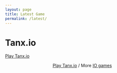 ```yaml
---
layout: page
title: Latest Game
permalink: /latest/
---
```

<head>
<link rel="stylesheet" type="text/css" href="games.css">
</head>
<h1> Tanx.io</h1>
<!-- Place this code where you'd like the game to appear -->
<div class="miniclip-game-embed" data-game-name="tanxio" data-theme="0" data-width="1100" data-height="700" data-language="en">
<a href="http://www.miniclip.com/games/tanxio/">Play Tanx.io</a>
</div>
<p style="text-align:center;"><a href="http://www.miniclip.com/games/tanxio/" target="_blank">Play Tanx.io</a>
/ More <a href="http://www.miniclip.com/games/genre-1320/" target="_blank">IO games</a></p>

<!-- Insert this code before your </body> tag -->
<script src="//static.miniclipcdn.com/js/game-embed.js"></script>
